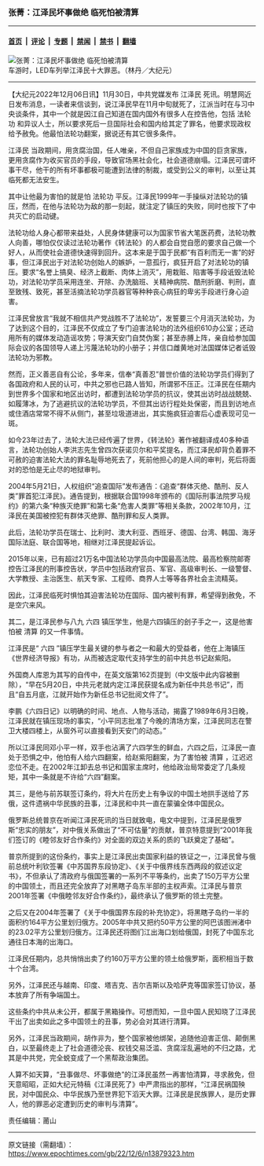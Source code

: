 ### 张菁：江泽民坏事做绝 临死怕被清算

---

#### [首页](../../../..?n13879323) &nbsp;|&nbsp; [评论](../../../../../epoch-comment?n13879323) &nbsp;|&nbsp; [专题](../../../../../epoch-special?n13879323) &nbsp;|&nbsp; [禁闻](../../../../../epoch-news?n13879323) &nbsp;|&nbsp; [禁书](../../../../../books?n13879323) &nbsp;|&nbsp; [翻墙](https://github.com/gfw-breaker/nogfw/blob/master/README.md?n13879323)


<div><img alt="张菁：江泽民坏事做绝 临死怕被清算" class="attachment-djy_600_400 size-djy_600_400 wp-post-image" src="https://i.epochtimes.com/assets/uploads/2022/12/id13878738-162586-600x400.jpg"/>
<div class="caption">
 车游时，LED车列举江泽民十大罪恶。（林丹／大纪元）
</div></div><hr/><div class="post_content" id="artbody" itemprop="articleBody">
 <!-- article content begin -->
 <p>
  【大纪元2022年12月06日讯】11月30日，中共党媒发布
  <ok href="https://www.epochtimes.com/gb/tag/%E6%B1%9F%E6%B3%BD%E6%B0%91.html">
   江泽民
  </ok>
  死讯。明慧网近日发布消息，一读者来信谈到，说江泽民早在11月中旬就死了，江派当时在与习中央谈条件，其中一个就是因江自己知道在国内国外有很多人在控告他，包括
  <ok href="https://www.epochtimes.com/gb/tag/%E6%B3%95%E8%BD%AE%E5%8A%9F.html">
   法轮功
  </ok>
  和异议人士，所以要求死后一旦国际社会和国内给其定了罪名，他要求现政权给予赦免。他最怕法轮功翻案，据说还有其它很多条件。
 </p>
 <p>
  <ok href="https://www.epochtimes.com/gb/tag/%E6%B1%9F%E6%B3%BD%E6%B0%91.html">
   江泽民
  </ok>
  当政期间，用贪腐治国，任人唯亲，不但自己家族成为中国的巨贪家族，更用贪腐作为收买官员的手段，导致官场黑社会化，社会道德崩塌。江泽民可谓坏事干尽，他干的所有坏事都极可能遭到法律的制裁，或受到公义的审判，以至让其临死都无法安生。
 </p>
 <p>
  其中让他最为害怕的就是怕
  <ok href="https://www.epochtimes.com/gb/tag/%E6%B3%95%E8%BD%AE%E5%8A%9F.html">
   法轮功
  </ok>
  平反。江泽民1999年一手操纵对法轮功的镇压，然而，在他与法轮功为敌的那一刻起，就注定了镇压的失败，同时也按下了中共灭亡的启动键。
 </p>
 <p>
  法轮功给人身心都带来益处，人民身体健康可以为国家节省大笔医药费，法轮功教人向善，哪怕仅仅读过法轮功著作《转法轮》的人都会自觉自愿的要求自己做一个好人，从而使社会道德快速得到回升。这本来是于国于民都“有百利而无一害”的好事，但江泽民出于对法轮功创始人的嫉妒，一意孤行，疯狂开启了对法轮功的镇压。要求“名誉上搞臭、经济上截断、肉体上消灭”，用栽赃、陷害等手段诋毁法轮功，对法轮功学员采用连坐、开除、办洗脑班、关精神病院、酷刑折磨、判刑，直至致残、致死，甚至活摘法轮功学员器官等种种丧心病狂的卑劣手段进行身心迫害。
 </p>
 <p>
  江泽民曾放言“我就不相信共产党战胜不了法轮功”，发誓要三个月消灭法轮功，为了达到这个目的，江泽民不仅成立了专门迫害法轮功的法外组织610办公室；还动用所有的媒体发动造谣攻势；导演天安门自焚伪案；甚至赤膊上阵，亲自给参加国际会议的各国领导人递上污蔑法轮功的小册子；并信口雌黄地对法国媒体记者诋毁法轮功为邪教。
 </p>
 <p>
  然而，正义善恶自有公论，多年来，信奉“真善忍”普世价值的法轮功学员们得到了各国政府和人民的认可，中共之邪也已路人皆知，所谓邪不压正。江泽民在任期内到世界多个国家和地区出访时，都遭到法轮功学员的抗议，使其出访时战战兢兢、如履薄冰，为了逃避抗议的法轮功学员，不但其出访行程处处保密，而且到访地点或住酒店常常不得不从侧门，甚至垃圾道进出，其实施疯狂迫害后心虚表现可见一斑。
 </p>
 <p>
  如今23年过去了，法轮大法已经传遍了世界，《转法轮》著作被翻译成40多种语言，法轮功创始人李洪志先生曾四次获诺贝尔和平奖提名，而江泽民却背负着罪不可赦的迫害法轮大法的罪名耻辱地死去了，死前他担心的是人间的审判，死后将面对的恐怕是无止尽的地狱审判。
 </p>
 <p>
  2004年5月21日，人权组织“追查国际”发布通告：《追查“群体灭绝、酷刑、反人类”罪首犯江泽民》。通告提到，根据联合国1998年颁布的《国际刑事法院罗马规约》的第六条“种族灭绝罪”和第七条“危害人类罪”等相关条款，2002年10月，江泽民在美国被控犯有群体灭绝罪、酷刑罪和反人类罪。
 </p>
 <p>
  此后，法轮功学员在瑞士、比利时、澳大利亚、西班牙、德国、台湾、韩国、海牙国际法庭、联合国等地，相继对江泽民提起诉讼。
 </p>
 <p>
  2015年以来，已有超过21万名中国法轮功学员向中国最高法院、最高检察院邮寄控告江泽民的刑事控告状，学员中包括政府官员、军官、高级审判长、一级警督、大学教授、主治医生、航天专家、工程师、商界人士等等各界社会主流精英。
 </p>
 <p>
  因此，江泽民临死时惧怕其迫害法轮功在国际、国内被判有罪，希望得到赦免，不是空穴来风。
 </p>
 <p>
  其二，是江泽民参与八九
  <ok href="https://www.epochtimes.com/gb/tag/%E5%85%AD%E5%9B%9B.html">
   六四
  </ok>
  镇压学生，他是六四镇压的刽子手之一，这是他害怕被
  <ok href="https://www.epochtimes.com/gb/tag/%E6%B8%85%E7%AE%97.html">
   清算
  </ok>
  的又一件事情。
 </p>
 <p>
  江泽民是“
  <ok href="https://www.epochtimes.com/gb/tag/%E5%85%AD%E5%9B%9B.html">
   六四
  </ok>
  ”镇压学生最关键的参与者之一和最大的受益者，他在上海镇压《世界经济导报》有功，从而被选定取代支持学生的前中共总书记赵紫阳。
 </p>
 <p>
  外国商人库恩为其写的自传中，在英文版第162页提到（中文版中此内容被删除），“早在5月20日，中共元老就内定江泽民获提名成为新任中共总书记”，而且“自五月底，江就开始作为新任总书记批阅文件了”。
 </p>
 <p>
  李鹏《六四日记》以明确的时间、地点、人物与活动，揭露了1989年6月3日晚，江泽民就在镇压现场的事实，“小平同志批准了今晚的清场方案，江泽民同志在警卫大楼四楼上，从窗外可以直接看到天安门的动态。”
 </p>
 <p>
  所以江泽民同邓小平一样，双手也沾满了六四学生的鲜血，六四之后，江泽民一直处于恐惧之中，他怕有人给六四翻案，给赵紫阳翻案，为了害怕被
  <ok href="https://www.epochtimes.com/gb/tag/%E6%B8%85%E7%AE%97.html">
   清算
  </ok>
  ，江迟迟恋位不走。在2002年江卸去总书记和国家主席时，他给政治局常委定了几条规矩，其中一条就是不许给“六四”翻案。
 </p>
 <p>
  其三，是他与前苏联签订条约，将大片在历史上有争议的中国土地拱手送给了苏俄，这件遗祸中华民族的丑事，江泽民和中共一直在蒙骗全体中国民众。
 </p>
 <p>
  俄罗斯总统普京在听闻江泽民死讯的当日就致电，电文中提到，江泽民是俄罗斯“忠实的朋友”，对中俄关系做出了“不可估量”的贡献，普京特意提到“2001年我们签订的《睦邻友好合作条约》对全面的双边关系的质的飞跃奠定了基础”。
 </p>
 <p>
  普京所提到的这份条约，事实上是江泽民出卖国家利益的铁证之一，江泽民曾与俄前总统叶利钦签署《中苏国界东段协定》、《关于中俄界线东西两段的叙述议定书》，不但承认了清政府与俄国签署的一系列不平等条约，出卖了150万平方公里的中国领土，而且还完全放弃了对黑瞎子岛东半部的主权声索。江泽民与普京2001年签署《中俄睦邻友好合作条约》，最终承认了俄罗斯的领土完整。
 </p>
 <p>
  之后又在2004年签署了《关于中俄国界东段的补充协定》，将黑瞎子岛约一半的面积约164平方公里划归俄方。2005年中共又把约50平方公里的阿巴该图洲渚中的23.02平方公里划归俄方。江泽民还将图们江出海口划给俄国，封死了中国东北通往日本海的出海口。
 </p>
 <p>
  江泽民任期内，总共悄悄出卖了约160万平方公里的领土给俄罗斯，面积相当于数十个台湾。
 </p>
 <p>
  另外，江泽民还与越南、印度、塔吉克、吉尔吉斯以及哈萨克等国家签订协议，基本放弃了所有争端国土。
 </p>
 <p>
  这些条约中共从未公开，都属于黑箱操作。可想而知，一旦中国人民知晓了江泽民干出了出卖如此之多中国领土的丑事，势必会对其进行清算。
 </p>
 <p>
  另外，江泽民当政期间，胡作非为，整个国家被他绑架，追随他迫害正信、颠倒黑白，以至最终走上了社会道德沦丧、权钱交易泛滥、贪腐淫乱遍地的不归之路，尤其是中共党，完全蜕变成了一个黑帮政治集团。
 </p>
 <p>
  人算不如天算，“丑事做尽、坏事做绝”的江泽民虽然一再害怕清算，寻求赦免，但天意昭昭，正如大纪元特稿《江泽民死了》中严肃指出的那样，“江泽民祸国殃民，对中国民众、中华民族乃至世界犯下滔天大罪。江泽民是民族罪人，是历史罪人，他的罪恶必定遭到历史的审判与清算”。
 </p>
 <p>
  责任编辑：莆山
 </p>
 <!-- article content end -->
 <div id="below_article_ad">
 </div>
</div>


---

原文链接（需翻墙）：https://www.epochtimes.com/gb/22/12/6/n13879323.htm